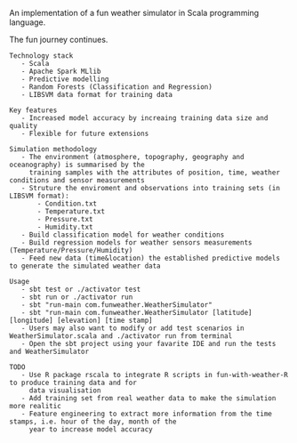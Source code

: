 An implementation of a fun weather simulator in Scala programming language.

The fun journey continues.


    Technology stack
       - Scala 
       - Apache Spark MLlib 
       - Predictive modelling 
       - Random Forests (Classification and Regression) 
       - LIBSVM data format for training data

    Key features
       - Increased model accuracy by increaing training data size and quality 
       - Flexible for future extensions 

    Simulation methodology 
       - The environment (atmosphere, topography, geography and oceanography) is summarised by the
         training samples with the attributes of position, time, weather conditions and sensor measurements  
       - Struture the enviroment and observations into training sets (in LIBSVM format):
           - Condition.txt
           - Temperature.txt
           - Pressure.txt
           - Humidity.txt
       - Build classification model for weather conditions 
       - Build regression models for weather sensors measurements (Temperature/Pressure/Humidity) 
       - Feed new data (time&location) the established predictive models to generate the simulated weather data

    Usage
       - sbt test or ./activator test 
       - sbt run or ./activator run
       - sbt "run-main com.funweather.WeatherSimulator"
       - sbt "run-main com.funweather.WeatherSimulator [latitude] [longitude] [elevation] [time stamp] 
       - Users may also want to modify or add test scenarios in WeatherSimulator.scala and ./activator run from terminal
       - Open the sbt project using your favarite IDE and run the tests and WeatherSimulator 

    TODO
       - Use R package rscala to integrate R scripts in fun-with-weather-R to produce training data and for
         data visualisation
       - Add training set from real weather data to make the simulation more realitic 
       - Feature engineering to extract more information from the time stamps, i.e. hour of the day, month of the 
         year to increase model accuracy
